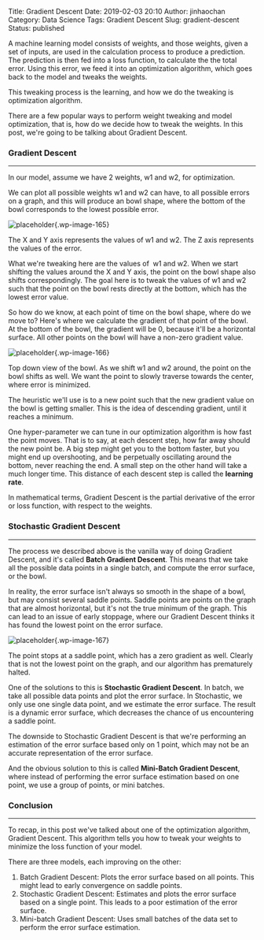 Title: Gradient Descent
Date: 2019-02-03 20:10
Author: jinhaochan
Category: Data Science
Tags: Gradient Descent
Slug: gradient-descent
Status: published



A machine learning model consists of weights, and those weights, given a set of inputs, are used in the calculation process to produce a prediction. The prediction is then fed into a loss function, to calculate the the total error. Using this error, we feed it into an optimization algorithm, which goes back to the model and tweaks the weights.





This tweaking process is the learning, and how we do the tweaking is optimization algorithm.





There are a few popular ways to perform weight tweaking and model optimization, that is, how do we decide how to tweak the weights. In this post, we're going to be talking about Gradient Descent.



<!-- wp:heading {"level":3} -->

### Gradient Descent





------------------------------------------------------------------------



</p>


In our model, assume we have 2 weights, w1 and w2, for optimization.





We can plot all possible weights w1 and w2 can have, to all possible errors on a graph, and this will produce an bowl shape, where the bottom of the bowl corresponds to the lowest possible error.



<!-- wp:image {"id":165} -->


![placeholder]({attach}media/2018/11/gradient_descent_method.png){.wp-image-165}  

<figcaption>
The X and Y axis represents the values of w1 and w2.  
The Z axis represents the values of the error.

</figcaption>





What we're tweaking here are the values of  w1 and w2. When we start shifting the values around the X and Y axis, the point on the bowl shape also shifts correspondingly. The goal here is to tweak the values of w1 and w2 such that the point on the bowl rests directly at the bottom, which has the lowest error value.





So how do we know, at each point of time on the bowl shape, where do we move to? Here's where we calculate the gradient of that point of the bowl. At the bottom of the bowl, the gradient will be 0, because it'll be a horizontal surface. All other points on the bowl will have a non-zero gradient value.



<!-- wp:image {"id":166} -->


![placeholder]({attach}media/2018/11/512px-gradient_descent-svg.png){.wp-image-166}  

<figcaption>
Top down view of the bowl. As we shift w1 and w2 around, the point on the bowl shifts as well. We want the point to slowly traverse towards the center, where error is minimized.

</figcaption>





The heuristic we'll use is to a new point such that the new gradient value on the bowl is getting smaller. This is the idea of descending gradient, until it reaches a minimum.





One hyper-parameter we can tune in our optimization algorithm is how fast the point moves. That is to say, at each descent step, how far away should the new point be. A big step might get you to the bottom faster, but you might end up overshooting, and be perpetually oscillating around the bottom, never reaching the end. A small step on the other hand will take a much longer time. This distance of each descent step is called the **learning rate**.





In mathematical terms, Gradient Descent is the partial derivative of the error or loss function, with respect to the weights.



<!-- wp:heading {"level":3} -->

### Stochastic Gradient Descent





------------------------------------------------------------------------



</p>


The process we described above is the vanilla way of doing Gradient Descent, and it's called **Batch Gradient Descent**. This means that we take all the possible data points in a single batch, and compute the error surface, or the bowl.





In reality, the error surface isn't always so smooth in the shape of a bowl, but may consist several saddle points. Saddle points are points on the graph that are almost horizontal, but it's not the true minimum of the graph. This can lead to an issue of early stoppage, where our Gradient Descent thinks it has found the lowest point on the error surface.



<!-- wp:image {"id":167} -->


![placeholder]({attach}media/2018/11/saddle_point-svg.png){.wp-image-167}  

<figcaption>
The point stops at a saddle point, which has a zero gradient as well. Clearly that is not the lowest point on the graph, and our algorithm has prematurely halted.  

</figcaption>





One of the solutions to this is **Stochastic Gradient Descent**. In batch, we take all possible data points and plot the error surface. In Stochastic, we only use one single data point, and we estimate the error surface. The result is a dynamic error surface, which decreases the chance of us encountering a saddle point.





The downside to Stochastic Gradient Descent is that we're performing an estimation of the error surface based only on 1 point, which may not be an accurate representation of the error surface.





And the obvious solution to this is called **Mini-Batch Gradient Descent**, where instead of performing the error surface estimation based on one point, we use a group of points, or mini batches.



<!-- wp:heading {"level":3} -->

### Conclusion





------------------------------------------------------------------------



</p>


To recap, in this post we've talked about one of the optimization algorithm, Gradient Descent. This algorithm tells you how to tweak your weights to minimize the loss function of your model.





There are three models, each improving on the other:



<!-- wp:list {"ordered":true} -->

1.  Batch Gradient Descent: Plots the error surface based on all points. This might lead to early convergence on saddle points.
2.  Stochastic Gradient Descent: Estimates and plots the error surface based on a single point. This leads to a poor estimation of the error surface.
3.  Mini-batch Gradient Descent: Uses small batches of the data set to perform the error surface estimation.


